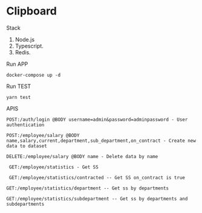 # Clipboard

Stack
1. Node.js
2. Typescript.
3. Redis.

Run APP

```docker-compose up -d```

Run TEST

```yarn test```

APIS

``` POST:/auth/login @BODY username=admin&password=adminpassword - User authentication ```

``` POST:/employee/salary @BODY name,salary,current,department,sub_department,on_contract - Create new data to dataset ```

``` DELETE:/employee/salary @BODY name - Delete data by name ```

``` GET:/employee/statistics - Get SS```

``` GET:/employee/statistics/contracted -- Get SS on_contract is true```

``` GET:/employee/statistics/department -- Get ss by departments ```

``` GET:/employee/statistics/subdepartment -- Get ss by departments and subdepartments ```
